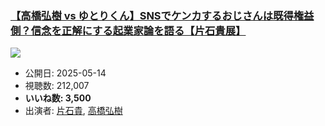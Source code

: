 ### [【高橋弘樹 vs ゆとりくん】SNSでケンカするおじさんは既得権益側？信念を正解にする起業家論を語る【片石貴展】](https://www.youtube.com/watch?v=bBIGqbNQar4)
[![](https://img.youtube.com/vi/bBIGqbNQar4/sddefault.jpg)](https://www.youtube.com/watch?v=bBIGqbNQar4)
-   公開日: 2025-05-14
-   視聴数: 212,007
-   **いいね数: 3,500**
-   出演者: [片石貴](/rehacq_fan/people/片石貴 "wikilink"), [高橋弘樹](/rehacq_fan/people/高橋弘樹 "wikilink")
